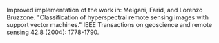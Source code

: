 Improved implementation of the work in:
Melgani, Farid, and Lorenzo Bruzzone. "Classification of hyperspectral remote sensing images with support vector machines." IEEE Transactions on geoscience and remote sensing 42.8 (2004): 1778-1790.

